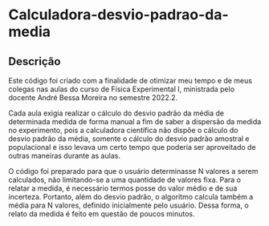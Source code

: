 # Calculadora-desvio-padrao-da-media

## Descrição

Este código foi criado com a finalidade de otimizar meu tempo e de meus colegas nas aulas do curso de Física Experimental I, ministrada pelo docente André Bessa Moreira no semestre 2022.2. 

Cada aula exigia realizar o cálculo do desvio padrão da média de determinada medida de forma manual a fim de saber a dispersão da medida no experimento, pois a calculadora científica não dispõe o cálculo do desvio padrão da média, somente o cálculo do desvio padrão amostral e populacional e isso levava um certo tempo que poderia ser aproveitado de outras maneiras durante as aulas.

O código foi preparado para que o usuário determinasse N valores a serem calculados, não limitando-se a uma quantidade de valores fixa. 
Para o relatar a medida, é necessário termos posse do valor médio e de sua incerteza.
Portanto, além do desvio padrão, o algoritmo calcula também a média para N valores, definido inicialmente pelo usuário.
Dessa forma, o relato da medida é feito em questão de poucos minutos. 
